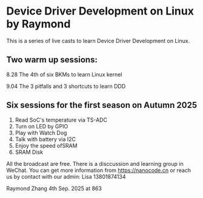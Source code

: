 # Device Driver Development on Linux by Raymond

This is a series of live casts to learn Device Driver Development on Linux. 

## Two warm up sessions:

8.28 The 4th of six BKMs to learn Linux kernel

9.04 The 3 pitfalls and 3 shortcuts to learn DDD 

## Six sessions for the first season on Autumn 2025  
1. Read SoC's temperature via TS-ADC
2. Turn on LED by GPIO 
3. Play with Watch Dog
4. Talk with battery via I2C
5. Enjoy the speed ofSRAM
6. SRAM Disk 

All the broadcast are free. There is a disccussion and learning group in WeChat. 
You can get more information from https://nanocode.cn or reach us by contact with our admin: Lisa 13801874134   

Raymond Zhang
4th Sep. 2025 at 863 
